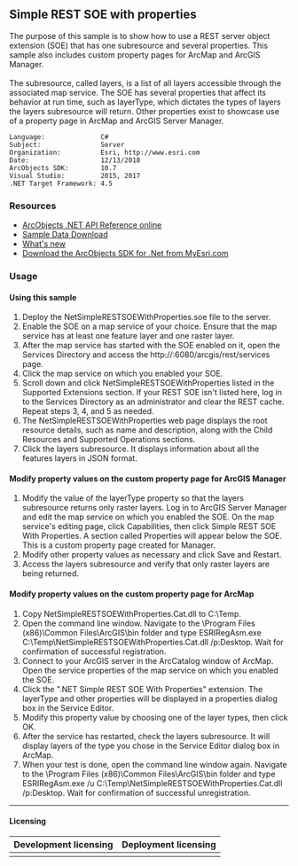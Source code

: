 ## Simple REST SOE with properties

  <div xmlns="http://www.w3.org/1999/xhtml">The purpose of this sample is to show how to use a REST server object extension (SOE) that has one subresource and several properties. This sample also includes custom property pages for ArcMap and ArcGIS Manager. </div>
  <div xmlns="http://www.w3.org/1999/xhtml"> </div>
  <div xmlns="http://www.w3.org/1999/xhtml">The subresource, called layers, is a list of all layers accessible through the associated map service. The SOE has several properties that affect its behavior at run time, such as layerType, which dictates the types of layers the layers subresource will return. Other properties exist to showcase use of a property page in ArcMap and ArcGIS Server Manager.</div>  


<!-- TODO: Fill this section below with metadata about this sample-->
```
Language:              C#
Subject:               Server
Organization:          Esri, http://www.esri.com
Date:                  12/13/2018
ArcObjects SDK:        10.7
Visual Studio:         2015, 2017
.NET Target Framework: 4.5
```

### Resources

* [ArcObjects .NET API Reference online](http://desktop.arcgis.com/en/arcobjects/latest/net/webframe.htm)  
* [Sample Data Download](../../releases)  
* [What's new](http://desktop.arcgis.com/en/arcobjects/latest/net/webframe.htm#91cabc68-2271-400a-8ff9-c7fb25108546.htm)  
* [Download the ArcObjects SDK for .Net from MyEsri.com](https://my.esri.com/)  

### Usage
#### Using this sample  
1. Deploy the NetSimpleRESTSOEWithProperties.soe file to the server.   
1. Enable the SOE on a map service of your choice. Ensure that the map service has at least one feature layer and one raster layer.  
1. After the map service has started with the SOE enabled on it, open the Services Directory and access the http://<server name>:6080/arcgis/rest/services page.  
1. Click the map service on which you enabled your SOE.  
1. Scroll down and click NetSimpleRESTSOEWithProperties listed in the Supported Extensions section. If your REST SOE isn't listed here, log in to the Services Directory as an administrator and clear the REST cache. Repeat steps 3, 4, and 5 as needed.  
1. The NetSimpleRESTSOEWithProperties web page displays the root resource details, such as name and description, along with the Child Resources and Supported Operations sections.  
1. Click the layers subresource. It displays information about all the features layers in JSON format.   

#### Modify property values on the custom property page for ArcGIS Manager  
1. Modify the value of the layerType property so that the layers subresource returns only raster layers. Log in to ArcGIS Server Manager and edit the map service on which you enabled the SOE. On the map service's editing page, click Capabilities, then click Simple REST SOE With Properties. A section called Properties will appear below the SOE. This is a custom property page created for Manager.  
1. Modify other property values as necessary and click Save and Restart.  
1. Access the layers subresource and verify that only raster layers are being returned.   

#### Modify property values on the custom property page for ArcMap  
1. Copy NetSimpleRESTSOEWithProperties.Cat.dll to C:\Temp.   
1. Open the command line window. Navigate to the \Program Files (x86)\Common Files\ArcGIS\bin folder and type ESRIRegAsm.exe C:\Temp\NetSimpleRESTSOEWithProperties.Cat.dll /p:Desktop. Wait for confirmation of successful registration.   
1. Connect to your ArcGIS server in the ArcCatalog window of ArcMap. Open the service properties of the map service on which you enabled the SOE.  
1. Click the ".NET Simple REST SOE With Properties" extension. The layerType and other properties will be displayed in a properties dialog box in the Service Editor.  
1. Modify this property value by choosing one of the layer types, then click OK.  
1. After the service has restarted, check the layers subresource. It will display layers of the type you chose in the Service Editor dialog box in ArcMap.  
1. When your test is done, open the command line window again. Navigate to the \Program Files (x86)\Common Files\ArcGIS\bin folder and type ESRIRegAsm.exe /u C:\Temp\NetSimpleRESTSOEWithProperties.Cat.dll /p:Desktop. Wait for confirmation of successful unregistration.   









---------------------------------

#### Licensing  
| Development licensing | Deployment licensing | 
| ------------- | ------------- | 
|  |  |  


